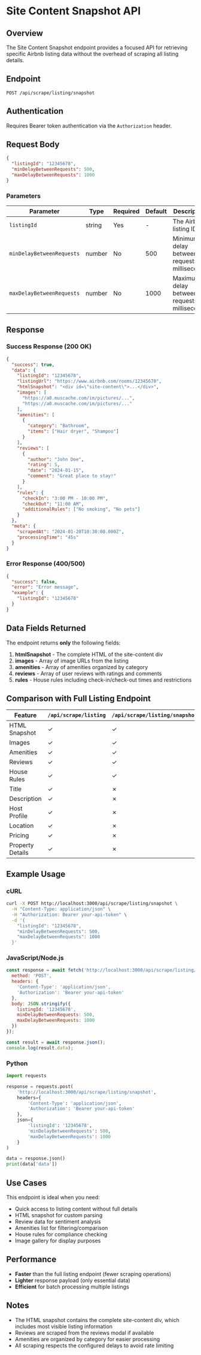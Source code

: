 # Site Content Snapshot API

## Overview

The Site Content Snapshot endpoint provides a focused API for retrieving specific Airbnb listing data without the overhead of scraping all listing details.

## Endpoint

```
POST /api/scrape/listing/snapshot
```

## Authentication

Requires Bearer token authentication via the `Authorization` header.

## Request Body

```json
{
  "listingId": "12345678",
  "minDelayBetweenRequests": 500,
  "maxDelayBetweenRequests": 1000
}
```

### Parameters

| Parameter | Type | Required | Default | Description |
|-----------|------|----------|---------|-------------|
| `listingId` | string | Yes | - | The Airbnb listing ID |
| `minDelayBetweenRequests` | number | No | 500 | Minimum delay between requests in milliseconds |
| `maxDelayBetweenRequests` | number | No | 1000 | Maximum delay between requests in milliseconds |

## Response

### Success Response (200 OK)

```json
{
  "success": true,
  "data": {
    "listingId": "12345678",
    "listingUrl": "https://www.airbnb.com/rooms/12345678",
    "htmlSnapshot": "<div id=\"site-content\">...</div>",
    "images": [
      "https://a0.muscache.com/im/pictures/...",
      "https://a0.muscache.com/im/pictures/..."
    ],
    "amenities": [
      {
        "category": "Bathroom",
        "items": ["Hair dryer", "Shampoo"]
      }
    ],
    "reviews": [
      {
        "author": "John Doe",
        "rating": 5,
        "date": "2024-01-15",
        "comment": "Great place to stay!"
      }
    ],
    "rules": {
      "checkIn": "3:00 PM - 10:00 PM",
      "checkOut": "11:00 AM",
      "additionalRules": ["No smoking", "No pets"]
    }
  },
  "meta": {
    "scrapedAt": "2024-01-20T10:30:00.000Z",
    "processingTime": "45s"
  }
}
```

### Error Response (400/500)

```json
{
  "success": false,
  "error": "Error message",
  "example": {
    "listingId": "12345678"
  }
}
```

## Data Fields Returned

The endpoint returns **only** the following fields:

1. **htmlSnapshot** - The complete HTML of the site-content div
2. **images** - Array of image URLs from the listing
3. **amenities** - Array of amenities organized by category
4. **reviews** - Array of user reviews with ratings and comments
5. **rules** - House rules including check-in/check-out times and restrictions

## Comparison with Full Listing Endpoint

| Feature | `/api/scrape/listing` | `/api/scrape/listing/snapshot` |
|---------|----------------------|-------------------------------|
| HTML Snapshot | ✓ | ✓ |
| Images | ✓ | ✓ |
| Amenities | ✓ | ✓ |
| Reviews | ✓ | ✓ |
| House Rules | ✓ | ✓ |
| Title | ✓ | ✗ |
| Description | ✓ | ✗ |
| Host Profile | ✓ | ✗ |
| Location | ✓ | ✗ |
| Pricing | ✓ | ✗ |
| Property Details | ✓ | ✗ |

## Example Usage

### cURL

```bash
curl -X POST http://localhost:3000/api/scrape/listing/snapshot \
  -H "Content-Type: application/json" \
  -H "Authorization: Bearer your-api-token" \
  -d '{
    "listingId": "12345678",
    "minDelayBetweenRequests": 500,
    "maxDelayBetweenRequests": 1000
  }'
```

### JavaScript/Node.js

```javascript
const response = await fetch('http://localhost:3000/api/scrape/listing/snapshot', {
  method: 'POST',
  headers: {
    'Content-Type': 'application/json',
    'Authorization': 'Bearer your-api-token'
  },
  body: JSON.stringify({
    listingId: '12345678',
    minDelayBetweenRequests: 500,
    maxDelayBetweenRequests: 1000
  })
});

const result = await response.json();
console.log(result.data);
```

### Python

```python
import requests

response = requests.post(
    'http://localhost:3000/api/scrape/listing/snapshot',
    headers={
        'Content-Type': 'application/json',
        'Authorization': 'Bearer your-api-token'
    },
    json={
        'listingId': '12345678',
        'minDelayBetweenRequests': 500,
        'maxDelayBetweenRequests': 1000
    }
)

data = response.json()
print(data['data'])
```

## Use Cases

This endpoint is ideal when you need:

- Quick access to listing content without full details
- HTML snapshot for custom parsing
- Review data for sentiment analysis
- Amenities list for filtering/comparison
- House rules for compliance checking
- Image gallery for display purposes

## Performance

- **Faster** than the full listing endpoint (fewer scraping operations)
- **Lighter** response payload (only essential data)
- **Efficient** for batch processing multiple listings

## Notes

- The HTML snapshot contains the complete site-content div, which includes most visible listing information
- Reviews are scraped from the reviews modal if available
- Amenities are organized by category for easier processing
- All scraping respects the configured delays to avoid rate limiting
